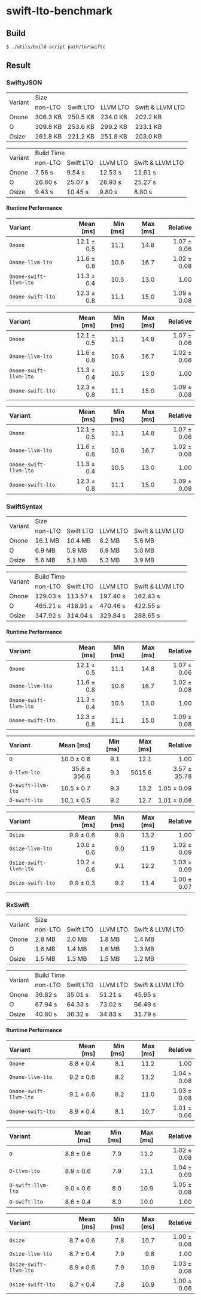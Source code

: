 # swift-lto-benchmark

## Build

```sh
$ ./utils/build-script path/to/swiftc
```


## Result

### SwiftyJSON
<table>
<tr>
   <td rowspan=2>Variant</td>
   <td colspan=4>Size</td>
</tr>
<tr>
    <td>non-LTO</td>
    <td>Swift LTO</td>
    <td>LLVM LTO</td>
    <td>Swift & LLVM LTO</td>
</tr>
<tr>
    <td>Onone</td>
    <td>306.3 KB</td>
    <td>250.5 KB</td>
    <td>234.0 KB</td>
    <td>202.2 KB</td>
</tr>
<tr>
    <td>O</td>
    <td>309.8 KB</td>
    <td>253.6 KB</td>
    <td>299.2 KB</td>
    <td>233.1 KB</td>
</tr>
<tr>
    <td>Osize</td>
    <td>261.8 KB</td>
    <td>221.2 KB</td>
    <td>251.8 KB</td>
    <td>203.0 KB</td>
</tr>
</table>

<table>
<tr>
   <td rowspan=2>Variant</td>
   <td colspan=4>Build Time</td>
</tr>
<tr>
    <td>non-LTO</td>
    <td>Swift LTO</td>
    <td>LLVM LTO</td>
    <td>Swift & LLVM LTO</td>
</tr>
<tr>
    <td>Onone</td>
    <td>7.56 s</td>
    <td>9.54 s</td>
    <td>12.53 s</td>
    <td>11.61 s</td>
</tr>
<tr>
    <td>O</td>
    <td>26.60 s</td>
    <td>25.07 s</td>
    <td>28.93 s</td>
    <td>25.27 s</td>
</tr>
<tr>
    <td>Osize</td>
    <td>9.43 s</td>
    <td>10.45 s</td>
    <td>9.80 s</td>
    <td>8.80 s</td>
</tr>
</table>

#### Runtime Performance

| Variant | Mean [ms] | Min [ms] | Max [ms] | Relative |
|:---|---:|---:|---:|---:|
| `Onone` | 12.1 ± 0.5 | 11.1 | 14.8 | 1.07 ± 0.06 |
| `Onone-llvm-lto` | 11.6 ± 0.8 | 10.6 | 16.7 | 1.02 ± 0.08 |
| `Onone-swift-llvm-lto` | 11.3 ± 0.4 | 10.5 | 13.0 | 1.00 |
| `Onone-swift-lto` | 12.3 ± 0.8 | 11.1 | 15.0 | 1.09 ± 0.08 |


| Variant | Mean [ms] | Min [ms] | Max [ms] | Relative |
|:---|---:|---:|---:|---:|
| `Onone` | 12.1 ± 0.5 | 11.1 | 14.8 | 1.07 ± 0.06 |
| `Onone-llvm-lto` | 11.6 ± 0.8 | 10.6 | 16.7 | 1.02 ± 0.08 |
| `Onone-swift-llvm-lto` | 11.3 ± 0.4 | 10.5 | 13.0 | 1.00 |
| `Onone-swift-lto` | 12.3 ± 0.8 | 11.1 | 15.0 | 1.09 ± 0.08 |


| Variant | Mean [ms] | Min [ms] | Max [ms] | Relative |
|:---|---:|---:|---:|---:|
| `Onone` | 12.1 ± 0.5 | 11.1 | 14.8 | 1.07 ± 0.06 |
| `Onone-llvm-lto` | 11.6 ± 0.8 | 10.6 | 16.7 | 1.02 ± 0.08 |
| `Onone-swift-llvm-lto` | 11.3 ± 0.4 | 10.5 | 13.0 | 1.00 |
| `Onone-swift-lto` | 12.3 ± 0.8 | 11.1 | 15.0 | 1.09 ± 0.08 |



### SwiftSyntax
<table>
<tr>
   <td rowspan=2>Variant</td>
   <td colspan=4>Size</td>
</tr>
<tr>
    <td>non-LTO</td>
    <td>Swift LTO</td>
    <td>LLVM LTO</td>
    <td>Swift & LLVM LTO</td>
</tr>
<tr>
    <td>Onone</td>
    <td>16.1 MB</td>
    <td>10.4 MB</td>
    <td>8.2 MB</td>
    <td>5.6 MB</td>
</tr>
<tr>
    <td>O</td>
    <td>6.9 MB</td>
    <td>5.9 MB</td>
    <td>6.9 MB</td>
    <td>5.0 MB</td>
</tr>
<tr>
    <td>Osize</td>
    <td>5.6 MB</td>
    <td>5.1 MB</td>
    <td>5.3 MB</td>
    <td>3.9 MB</td>
</tr>
</table>

<table>
<tr>
   <td rowspan=2>Variant</td>
   <td colspan=4>Build Time</td>
</tr>
<tr>
    <td>non-LTO</td>
    <td>Swift LTO</td>
    <td>LLVM LTO</td>
    <td>Swift & LLVM LTO</td>
</tr>
<tr>
    <td>Onone</td>
    <td>129.03 s</td>
    <td>113.57 s</td>
    <td>197.40 s</td>
    <td>162.43 s</td>
</tr>
<tr>
    <td>O</td>
    <td>465.21 s</td>
    <td>418.91 s</td>
    <td>470.46 s</td>
    <td>422.55 s</td>
</tr>
<tr>
    <td>Osize</td>
    <td>347.92 s</td>
    <td>314.04 s</td>
    <td>329.84 s</td>
    <td>288.65 s</td>
</tr>
</table>

#### Runtime Performance

| Variant | Mean [ms] | Min [ms] | Max [ms] | Relative |
|:---|---:|---:|---:|---:|
| `Onone` | 12.1 ± 0.5 | 11.1 | 14.8 | 1.07 ± 0.06 |
| `Onone-llvm-lto` | 11.6 ± 0.8 | 10.6 | 16.7 | 1.02 ± 0.08 |
| `Onone-swift-llvm-lto` | 11.3 ± 0.4 | 10.5 | 13.0 | 1.00 |
| `Onone-swift-lto` | 12.3 ± 0.8 | 11.1 | 15.0 | 1.09 ± 0.08 |


| Variant | Mean [ms] | Min [ms] | Max [ms] | Relative |
|:---|---:|---:|---:|---:|
| `O` | 10.0 ± 0.6 | 9.1 | 12.1 | 1.00 |
| `O-llvm-lto` | 35.6 ± 356.6 | 9.3 | 5015.6 | 3.57 ± 35.78 |
| `O-swift-llvm-lto` | 10.5 ± 0.7 | 9.3 | 13.2 | 1.05 ± 0.09 |
| `O-swift-lto` | 10.1 ± 0.5 | 9.2 | 12.7 | 1.01 ± 0.08 |


| Variant | Mean [ms] | Min [ms] | Max [ms] | Relative |
|:---|---:|---:|---:|---:|
| `Osize` | 9.9 ± 0.6 | 9.0 | 13.2 | 1.00 |
| `Osize-llvm-lto` | 10.0 ± 0.6 | 9.0 | 11.9 | 1.02 ± 0.09 |
| `Osize-swift-llvm-lto` | 10.2 ± 0.6 | 9.1 | 12.2 | 1.03 ± 0.09 |
| `Osize-swift-lto` | 9.9 ± 0.3 | 9.2 | 11.4 | 1.00 ± 0.07 |



### RxSwift

<table>
<tr>
   <td rowspan=2>Variant</td>
   <td colspan=4>Size</td>
</tr>
<tr>
    <td>non-LTO</td>
    <td>Swift LTO</td>
    <td>LLVM LTO</td>
    <td>Swift & LLVM LTO</td>
</tr>
<tr>
    <td>Onone</td>
    <td>2.8 MB</td>
    <td>2.0 MB</td>
    <td>1.8 MB</td>
    <td>1.4 MB</td>
</tr>
<tr>
    <td>O</td>
    <td>1.6 MB</td>
    <td>1.4 MB</td>
    <td>1.6 MB</td>
    <td>1.3 MB</td>
</tr>
<tr>
    <td>Osize</td>
    <td>1.5 MB</td>
    <td>1.3 MB</td>
    <td>1.5 MB</td>
    <td>1.2 MB</td>
</tr>
</table>

<table>
<tr>
   <td rowspan=2>Variant</td>
   <td colspan=4>Build Time</td>
</tr>
<tr>
    <td>non-LTO</td>
    <td>Swift LTO</td>
    <td>LLVM LTO</td>
    <td>Swift & LLVM LTO</td>
</tr>
<tr>
    <td>Onone</td>
    <td>36.82 s</td>
    <td>35.01 s</td>
    <td>51.21 s</td>
    <td>45.95 s</td>
</tr>
<tr>
    <td>O</td>
    <td>67.94 s</td>
    <td>64.33 s</td>
    <td>73.02 s</td>
    <td>66.49 s</td>
</tr>
<tr>
    <td>Osize</td>
    <td>40.80 s</td>
    <td>36.32 s</td>
    <td>34.83 s</td>
    <td>31.79 s</td>
</tr>
</table>


#### Runtime Performance

| Variant | Mean [ms] | Min [ms] | Max [ms] | Relative |
|:---|---:|---:|---:|---:|
| `Onone` | 8.8 ± 0.4 | 8.1 | 11.2 | 1.00 |
| `Onone-llvm-lto` | 9.2 ± 0.6 | 8.2 | 11.2 | 1.04 ± 0.08 |
| `Onone-swift-llvm-lto` | 9.1 ± 0.6 | 8.2 | 11.0 | 1.03 ± 0.08 |
| `Onone-swift-lto` | 8.9 ± 0.4 | 8.1 | 10.7 | 1.01 ± 0.06 |


| Variant | Mean [ms] | Min [ms] | Max [ms] | Relative |
|:---|---:|---:|---:|---:|
| `O` | 8.8 ± 0.6 | 7.9 | 11.2 | 1.02 ± 0.08 |
| `O-llvm-lto` | 8.9 ± 0.6 | 7.9 | 11.1 | 1.04 ± 0.09 |
| `O-swift-llvm-lto` | 9.0 ± 0.6 | 8.0 | 10.9 | 1.05 ± 0.08 |
| `O-swift-lto` | 8.6 ± 0.4 | 8.0 | 10.0 | 1.00 |


| Variant | Mean [ms] | Min [ms] | Max [ms] | Relative |
|:---|---:|---:|---:|---:|
| `Osize` | 8.7 ± 0.6 | 7.8 | 10.7 | 1.00 ± 0.08 |
| `Osize-llvm-lto` | 8.7 ± 0.4 | 7.9 | 9.8 | 1.00 |
| `Osize-swift-llvm-lto` | 8.9 ± 0.6 | 7.9 | 10.9 | 1.03 ± 0.08 |
| `Osize-swift-lto` | 8.7 ± 0.4 | 7.8 | 10.9 | 1.00 ± 0.06 |
